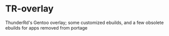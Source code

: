 # TR-overlay
ThunderRd's Gentoo overlay; some customized ebuilds, and a few obsolete ebuilds for apps removed from portage

